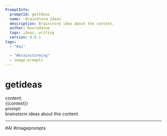 ```yaml
---
PromptInfo:
  promptId: getIdeas
  name: 💡BrainStorm Ideas
  description: Brainstorm idea about the context.
  author: Noureddine
  tags: ideas, writing
  version: 0.0.1
tags:
  - "#ai"

  - "#brainstorming"
  - image-prompts
---
```


# getideas

content:  
{{context}}  
prompt:  
brainstorm ideas about this content

---

#AI #imageprompts
